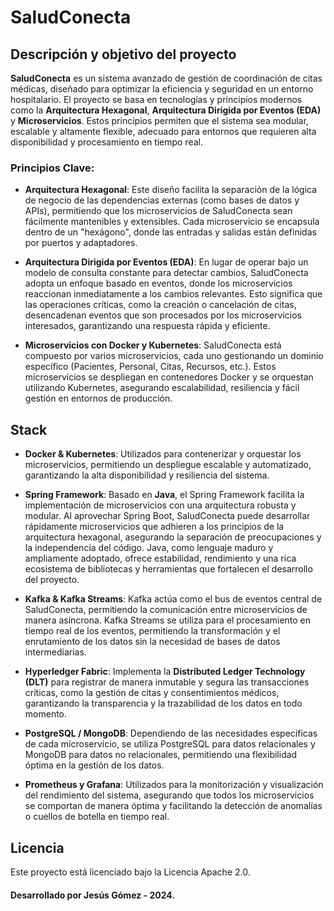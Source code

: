 # SaludConecta

## Descripción y objetivo del proyecto

**SaludConecta** es un sistema avanzado de gestión de coordinación de citas médicas, diseñado para optimizar la eficiencia y seguridad en un entorno hospitalario. El proyecto se basa en tecnologías y principios modernos como la **Arquitectura Hexagonal**, **Arquitectura Dirigida por Eventos (EDA)** y **Microservicios**. Estos principios permiten que el sistema sea modular, escalable y altamente flexible, adecuado para entornos que requieren alta disponibilidad y procesamiento en tiempo real.

### Principios Clave:

- **Arquitectura Hexagonal**: Este diseño facilita la separación de la lógica de negocio de las dependencias externas (como bases de datos y APIs), permitiendo que los microservicios de SaludConecta sean fácilmente mantenibles y extensibles. Cada microservicio se encapsula dentro de un "hexágono", donde las entradas y salidas están definidas por puertos y adaptadores.

- **Arquitectura Dirigida por Eventos (EDA)**: En lugar de operar bajo un modelo de consulta constante para detectar cambios, SaludConecta adopta un enfoque basado en eventos, donde los microservicios reaccionan inmediatamente a los cambios relevantes. Esto significa que las operaciones críticas, como la creación o cancelación de citas, desencadenan eventos que son procesados por los microservicios interesados, garantizando una respuesta rápida y eficiente.

- **Microservicios con Docker y Kubernetes**: SaludConecta está compuesto por varios microservicios, cada uno gestionando un dominio específico (Pacientes, Personal, Citas, Recursos, etc.). Estos microservicios se despliegan en contenedores Docker y se orquestan utilizando Kubernetes, asegurando escalabilidad, resiliencia y fácil gestión en entornos de producción.

## Stack

- **Docker & Kubernetes**: Utilizados para contenerizar y orquestar los microservicios, permitiendo un despliegue escalable y automatizado, garantizando la alta disponibilidad y resiliencia del sistema.

- **Spring Framework**: Basado en **Java**, el Spring Framework facilita la implementación de microservicios con una arquitectura robusta y modular. Al aprovechar Spring Boot, SaludConecta puede desarrollar rápidamente microservicios que adhieren a los principios de la arquitectura hexagonal, asegurando la separación de preocupaciones y la independencia del código. Java, como lenguaje maduro y ampliamente adoptado, ofrece estabilidad, rendimiento y una rica ecosistema de bibliotecas y herramientas que fortalecen el desarrollo del proyecto.

- **Kafka & Kafka Streams**: Kafka actúa como el bus de eventos central de SaludConecta, permitiendo la comunicación entre microservicios de manera asíncrona. Kafka Streams se utiliza para el procesamiento en tiempo real de los eventos, permitiendo la transformación y el enrutamiento de los datos sin la necesidad de bases de datos intermediarias.

- **Hyperledger Fabric**: Implementa la **Distributed Ledger Technology (DLT)** para registrar de manera inmutable y segura las transacciones críticas, como la gestión de citas y consentimientos médicos, garantizando la transparencia y la trazabilidad de los datos en todo momento.

- **PostgreSQL / MongoDB**: Dependiendo de las necesidades específicas de cada microservicio, se utiliza PostgreSQL para datos relacionales y MongoDB para datos no relacionales, permitiendo una flexibilidad óptima en la gestión de los datos.

- **Prometheus y Grafana**: Utilizados para la monitorización y visualización del rendimiento del sistema, asegurando que todos los microservicios se comportan de manera óptima y facilitando la detección de anomalías o cuellos de botella en tiempo real.

## Licencia

Este proyecto está licenciado bajo la Licencia Apache 2.0.

#### Desarrollado por Jesús Gómez - 2024. 